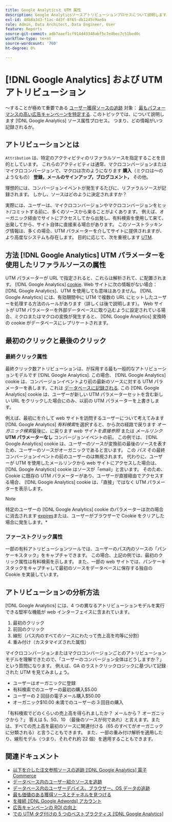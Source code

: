 ```yaml
---
title: Google Analyticsと UTM 属性
description: Google Analyticsソースアトリビューションプロセスについて説明します。
exl-id: 48b8a3d3-f1ac-4d3f-8f65-db1245c9ae0a
role: Admin, Data Architect, Data Engineer, User
feature: Reports
source-git-commit: adb7aaef1cf914d43348abf5c7e4bec7c51bed0c
workflow-type: tm+mt
source-wordcount: '760'
ht-degree: 0%

---
```


# [!DNL Google Analytics] および UTM アトリビューション

～することが極めて重要である [ユーザー獲得ソースの追跡](../../data-analyst/analysis/google-track-user-acq.md) 対象： [最もパフォーマンスの高い広告キャンペーンを特定する](../../data-analyst/analysis/most-value-source-channel.md). このトピックでは、について説明します [!DNL Google Analytics] ソース属性プロセス。 つまり、どの情報がいつ記録されるか。

## アトリビューションとは

`Attribution` は、特定のアクティビティのリファラルソースを指定することを目的としています。 これらのアクティビティは通常、マクロコンバージョンまたはマイクロコンバージョンで、マクロは次のようになります **購入**（ミクロは～のようなもの） **登録，メールのサインアップ，ブログコメント，** その他。

理想的には、コンバージョンイベントが発生するたびに、リファラルソースが記録されます。 しかし、ソースはどのように決定されますか？

実際には、ユーザーは、マイクロコンバージョンやマクロコンバージョンをヒット/コミットする前に、多くのソースから来ることがよくあります。 例えば、オーガニック経由でサイトにアクセスしてから出発し、有料検索を使用して来て、出発してから、サイト自体に直接来る場合があります。 このソーストラッキング情報は、多くの場合、UTM パラメーターを介してサイトに提供されますが、より高度なシステムも存在します。 目的に応じて、次を重視します [UTM](https://support.google.com/analytics/answer/1033867?hl=en&amp;ref_topic=1032998).

## 方法 [!DNL Google Analytics] UTM パラメーターを使用したリファラルソースの属性

UTM パラメーターが URL で指定されると、これらは解析されて、に配置されます。 [!DNL Google Analytics] [cookie](https://en.wikipedia.org/wiki/HTTP_cookie). Web サイトに次の情報がない場合： [!DNL Google Analytics]、UTM を使用しても意味はありません。 [!DNL Google Analytics] には、有効期間中に UTM で複数の URL にヒットしたユーザーを処理する方法のルールがあります（詳しくは後で説明します）。 Web サイトが UTM パラメーターを外部データベースに取り込むように設定されている場合、ミクロまたはマクロの変換が発生すると、 [!DNL Google Analytics] 変換時の cookie がデータベースにレプリケートされます。

## 最初のクリックと最後のクリック

### 最終クリック属性

最終クリック数アトリビューションは、が採用する最も一般的なアトリビューションモデルです [!DNL Google Analytics]. この場合、 [!DNL Google Analytics] cookie は、コンバージョンイベントより前の最新のソースに対する UTM パラメーターを表します。これは [データベースに記録される](../../data-analyst/analysis/google-track-user-acq.md). この [!DNL Google Analytics] cookie は、ユーザーが新しい UTM パラメーターセットを含む新しい URL をクリックした場合にのみ、以前の UTM パラメーターを上書きします。

例えば、最初にを介して web サイトを訪問するユーザーについて考えてみます [!DNL Google Analytics] *有料検索*&#x200B;を選択すると、から次の経路で戻ります *オーガニック検索*&#x200B;最後に、に戻ります *web サイトを直接参照* または *メールリンク* **UTM パラメーターなし** コンバージョンイベントの前。 この例では、 [!DNL Google Analytics] cookie は、ユーザーのソースが変換前の最後のソースを表すため、ユーザーのソースがオーガニックであると言います。 この *パス* その最終コンバージョンイベントの前のユーザーのは無視されます。 代わりに、ユーザーが UTM を使用したメールリンクから web サイトにアクセスした場合は、 [!DNL Google Analytics] cookie はソースが「email」と言います。 そのため、Cookie に既存の UTM パラメーターがあり、ユーザーが直接経由でアクセスする場合、 [!DNL Google Analytics] cookie は、「直接」ではなく UTM パラメーターを表示します。

>[!NOTE]
>
>特定のユーザーの [!DNL Google Analytics] cookie のパラメーターは次の場合に消去されます [expires](https://developers.google.com/analytics/devguides/collection/analyticsjs/cookie-usage)または、ユーザーがブラウザーで Cookie をクリアした場合に発生します。*

### ファーストクリック属性

一部の有料アトリビューションツールでは、ユーザーのパス内のソースの「パンケーキスタック」をキャプチャできます。 この場合、上記の例では、最初のクリック属性は有料検索を示します。 また、一部の web サイトでは、パンケーキスタックをキャプチャして最初のソースをデータベースに保存する独自の Cookie を実装しています。

## アトリビューションの分析方法

[!DNL Google Analytics] には、4 つの異なるアトリビューションモデルを実行できる堅牢な機能が web インターフェイスに含まれています。

1. 最初のクリック
1. 前回のクリック
1. 線形（パス内のすべてのソースにわたって売上高を均等に分割）
1. 重み付け（カスタマイズされた属性）

マイクロコンバージョンまたはマクロコンバージョンごとのアトリビューションモデルを理解できたので、「ユーザーのコンバージョン全体はどうしますか？」という質問になります。  例えば、GA のラストクリックロジックに基づいて記録された UTM を見てみましょう。

* ユーザーはオーガニックに登録
* 有料検索でのユーザーの最初の購入$5.00
* ユーザーの 2 回目の電子メール購入$50.00
* オーガニック$10.00 未満でのユーザーの 3 回目の購入

「有料検索でどのくらいの売上高を得られましたか？ メールから？  オーガニックから？」 答えは 5、50、10 （最後のソースが何であれ）と言えます。または、すべての売上高を最初のソースに関連付ける（65 のすべてがオーガニックに分類される）と言うこともできます。 また、一部の重み付け解析を適用したり、線形モデル（つまり、それぞれ約 22 個）を適用することもできます。

## 関連ドキュメント

* [以下を介した注文参照ソースの追跡 [!DNL Google Analytics] 電子Commerce](../importing-data/integrations/google-ecommerce.md)
* [データベース内のユーザー紹介ソースを追跡](../analysis/google-track-user-acq.md)
* [データベース内のユーザーデバイス、ブラウザー、OS データの追跡](../analysis/google-track-user-acq.md)
* [最も価値のある獲得ソースとチャネルを見つける](../analysis/most-value-source-channel.md)
* [を接続 [!DNL Google Adwords] アカウント](../importing-data/integrations/google-adwords.md)
* [広告キャンペーンの ROI の向上](../analysis/roi-ad-camp.md)
* [での UTM タグ付けの 5 つのベストプラクティス [!DNL Google Analytics]](../../best-practices/utm-tagging-google.md)
